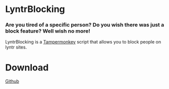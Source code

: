 # LyntrBlocking
### Are you tired of a specific person? Do you wish there was just a block feature? Well wish no more!
LyntrBlocking is a [Tampermonkey](https://chromewebstore.google.com/detail/tampermonkey/dhdgffkkebhmkfjojejmpbldmpobfkfo/) script that allows you to block people on lyntr sites.

# Download
[Github](/LyntrBlocking.js)
